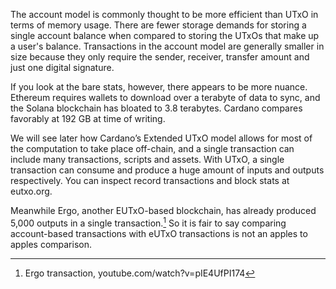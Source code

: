 The account model is commonly thought to be more efficient than UTxO in terms of memory usage. There are fewer storage demands for storing a single account balance when compared to storing the UTxOs that make up a user's balance. Transactions in the account model are generally smaller in size because they only require the sender, receiver, transfer amount and just one digital signature. 

If you look at the bare stats, however, there appears to be more nuance. Ethereum requires wallets to download over a terabyte of data to sync, and the Solana blockchain has bloated to 3.8 terabytes. Cardano compares favorably at 192 GB at time of writing.  

We will see later how Cardano’s Extended UTxO model allows for most of the computation to take place off-chain, and a single transaction can include many transactions, scripts and assets. With UTxO, a single transaction can consume and produce a huge amount of inputs and outputs respectively. You can inspect record transactions and block stats at eutxo.org. 

Meanwhile Ergo, another EUTxO-based blockchain, has already produced 5,000 outputs in a single transaction.[^1] So it is fair to say comparing account-based transactions with eUTxO transactions is not an apples to apples comparison.

[^1]: Ergo transaction, youtube.com/watch?v=pIE4UfPI174
